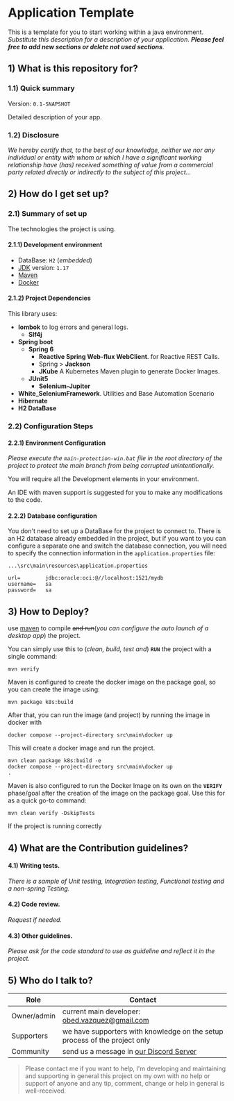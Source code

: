 # Application Template
This is a template for you to start working within a java environment. _Substitute this description for a description of your application_.
**_Please feel free to add new sections or delete not used sections_**.

## 1) What is this repository for?

### 1.1) Quick summary
Version: `0.1-SNAPSHOT`

Detailed description of your app.

### 1.2) Disclosure
_We hereby certify that, to the best of our knowledge,
neither we nor any individual or entity with whom or which I have a significant working
relationship have (has) received something of value from a commercial party related directly or
indirectly to the subject of this project..._

## 2) How do I get set up? ###

### 2.1) Summary of set up
The technologies the project is using.

#### 2.1.1) Development environment
- DataBase:			                    `H2` (_embedded_)
- [JDK](https://openjdk.org/) version: 	`1.17`
- [Maven](https://maven.apache.org/download.cgi)
- [Docker](https://www.docker.com/products/docker-desktop/)

#### 2.1.2) Project Dependencies
This library uses:
- **lombok** to log errors and general logs.
    - **Slf4j**
- **Spring boot**
  - **Spring 6**
    - **Reactive Spring Web-flux WebClient**. for Reactive REST Calls.
    - Spring > **Jackson**
    - **JKube** A Kubernetes Maven plugin to generate Docker Images.
  - **JUnit5**
    - **Selenium-Jupiter**
- **White_SeleniumFramework**. Utilities and Base Automation Scenario
- **Hibernate**
- **H2 DataBase**


### 2.2) Configuration Steps
#### 2.2.1) Environment Configuration
_Please execute the `main-protection-win.bat` file in the root directory of the project
to protect the main branch from being corrupted unintentionally._

You will require all the Development elements in your environment.

An IDE with maven support is suggested for you to make any modifications to the code.
#### 2.2.2) Database configuration

You don't need to set up a DataBase for the project to connect to.
There is an H2 database already embedded in the project, but if you want to
you can configure a separate one and switch the database connection, 
you will need to specify the connection information in the `application.properties` file:

	...\src\main\resources\application.properties

	url=		jdbc:oracle:oci:@//localhost:1521/mydb
	username=	sa
	password=	sa

## 3) How to Deploy?
use [maven](https://spring.io/guides/gs/maven/) to compile ~~and run~~(_you can configure the auto launch of a desktop app_) the project.

You can simply use this to (_clean, build, test and_) **`RUN`** the project with a single command: 
    
    mvn verify

Maven is configured to create the docker image on the package goal, so you can create the image using:

	mvn package k8s:build
After that, you can run the image (and project) by running the image in docker with

    docker compose --project-directory src\main\docker up
This will create a docker image and run the project.

    mvn clean package k8s:build -e
    docker compose --project-directory src\main\docker up
    .

Maven is also configured to run the Docker Image on its own on the **`VERIFY`** phase/goal 
after the creation of the image on the package goal. Use this for as a quick go-to command: 
    
    mvn clean verify -DskipTests

If the project is running correctly
## 4) What are the Contribution guidelines?

#### 4.1) Writing tests.

_There is a sample of Unit testing, Integration testing, Functional testing and a non-spring Testing._

#### 4.2) Code review.

_Request if needed._

#### 4.3) Other guidelines.

_Please ask for the code standard to use as guideline and reflect it in the project._

## 5) Who do I talk to?

<table>
<thead><tr><th><b>Role</b></th> <th><b>Contact</b></th></tr></thead>
<tr><td>Owner/admin</td><td>current main developer: <a href='mailto:obed.vazquez@gmail.com'>obed.vazquez@gmail.com</a></td></tr>
<tr><td>Supporters</td><td>we have supporters with knowledge on the setup process of the project only</td></tr>
<tr><td>Community</td><td> send us a message in <a href='http://discord.whiteweb.tech'> our Discord Server</a></td></tr>
</table>

>Please contact me if you want to help, I'm developing and maintaining and supporting in general this project 
on my own with no help or support of anyone and any tip, comment, change or help in general is well-received.

